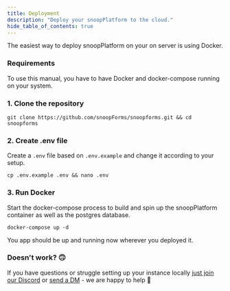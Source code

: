 ```yaml
---
title: Deployment
description: "Deploy your snoopPlatform to the cloud."
hide_table_of_contents: true
---
```


The easiest way to deploy snoopPlatform on your on server is using Docker.

### Requirements

To use this manual, you have to have Docker and docker-compose running on your system.

### 1. Clone the repository

```
git clone https://github.com/snoopForms/snoopforms.git && cd snoopforms
```

### 2. Create .env file

Create a `.env` file based on `.env.example` and change it according to your setup.

```
cp .env.example .env && nano .env
```

### 3. Run Docker

Start the docker-compose process to build and spin up the snoopPlatform container as well as the postgres database.

```
docker-compose up -d
```

You app should be up and running now wherever you deployed it.

### Doesn't work? 🙃

If you have questions or struggle setting up your instance locally [just join our Discord](https://discord.gg/8rwDbyy2Me) or [send a DM](https://twitter.com/snoopforms) - we are happy to help 🤍

